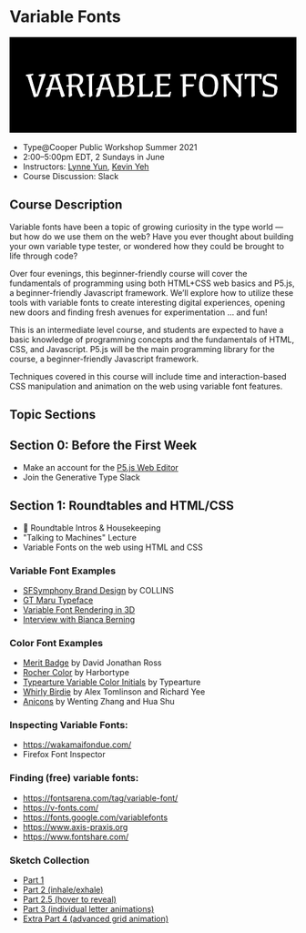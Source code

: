 # Variable Fonts

![](img/header.gif)

- Type@Cooper Public Workshop Summer 2021
- 2:00–5:00pm EDT, 2 Sundays in June
- Instructors: [Lynne Yun](https://lynneyun.com), [Kevin Yeh](http://kevbk.com)
- Course Discussion: Slack

## Course Description

Variable fonts have been a topic of growing curiosity in the type world — but how do we use them on the web? Have you ever thought about building your own variable type tester, or wondered how they could be brought to life through code?

Over four evenings, this beginner-friendly course will cover the fundamentals of programming using both HTML+CSS web basics and P5.js, a beginner-friendly Javascript framework. We’ll explore how to utilize these tools with variable fonts to create interesting digital experiences, opening new doors and finding fresh avenues for experimentation … and fun!

This is an intermediate level course, and students are expected to have a basic knowledge of programming concepts and the fundamentals of HTML, CSS, and Javascript. P5.js will be the main programming library for the course, a beginner-friendly Javascript framework. 

Techniques covered in this course will include time and interaction-based CSS manipulation and animation on the web using variable font features.

## Topic Sections

## Section 0: Before the First Week
- Make an account for the [P5.js Web Editor](https://editor.p5js.org/)
- Join the Generative Type Slack 

## Section 1: Roundtables and HTML/CSS

- 👋 Roundtable Intros & Housekeeping
- "Talking to Machines" Lecture
- Variable Fonts on the web using HTML and CSS

### Variable Font Examples
- [SFSymphony Brand Design](https://www.wearecollins.com/work/sf-symphony/) by COLLINS
- [GT Maru Typeface](https://www.gt-maru.com/)
- [Variable Font Rendering in 3D](https://twitter.com/kmkota0/status/1160929260271525888)
- [Interview with Bianca Berning](https://www.itsnicethat.com/news/dalton-maag-variable-fonts-opinion-graphic-design-100220)

### Color Font Examples
- [Merit Badge](https://djr.com/merit-badge) by David Jonathan Ross
- [Rocher Color](https://www.harbortype.com/rocher-color-making-a-variable-color-font/) by Harbortype
- [Typearture Variable Color Initials](https://www.typearture.com/variable-color-font-initials/) by Typearture
- [Whirly Birdie](https://whirlybirdie.com/) by Alex Tomlinson and Richard Yee
- [Anicons](https://typogram.github.io/Anicons/index.html) by Wenting Zhang and Hua Shu

### Inspecting Variable Fonts:
- https://wakamaifondue.com/
- Firefox Font Inspector

### Finding (free) variable fonts:
- https://fontsarena.com/tag/variable-font/
- https://v-fonts.com/
- https://fonts.google.com/variablefonts
- https://www.axis-praxis.org
- https://www.fontshare.com/

### Sketch Collection
- [Part 1](https://editor.p5js.org/kyeah/sketches/5pDxUr4Q-)
- [Part 2 (inhale/exhale)](https://editor.p5js.org/kyeah/sketches/wDL2Dew9l)
- [Part 2.5 (hover to reveal)](https://editor.p5js.org/kyeah/sketches/1QyDvw5dq)
- [Part 3 (individual letter animations)](https://editor.p5js.org/kyeah/sketches/5DhcXolZa)
- [Extra Part 4 (advanced grid animation)](https://editor.p5js.org/kyeah/sketches/3wWYfAyrK)
